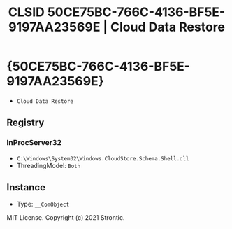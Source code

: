 ﻿---
title: "CLSID 50CE75BC-766C-4136-BF5E-9197AA23569E | Cloud Data Restore"
excerpt: What is COM-Object CLSID 50CE75BC-766C-4136-BF5E-9197AA23569E?
---

# {50CE75BC-766C-4136-BF5E-9197AA23569E}

* `Cloud Data Restore`

## Registry


### InProcServer32

* `C:\Windows\System32\Windows.CloudStore.Schema.Shell.dll`
* ThreadingModel: `Both`

## Instance

* Type: `__ComObject`

MIT License. Copyright (c) 2021 Strontic.


